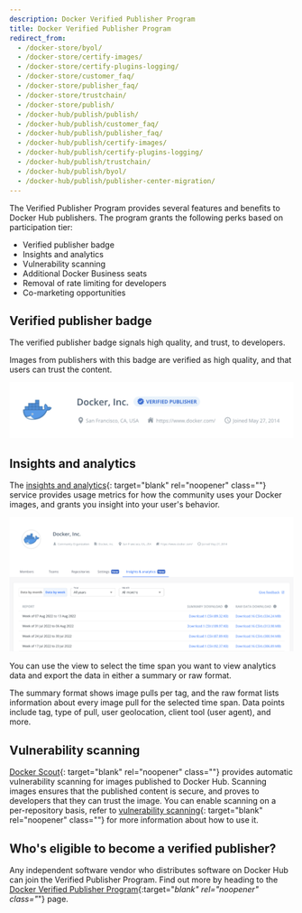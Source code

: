 ```yaml
---
description: Docker Verified Publisher Program
title: Docker Verified Publisher Program
redirect_from:
  - /docker-store/byol/
  - /docker-store/certify-images/
  - /docker-store/certify-plugins-logging/
  - /docker-store/customer_faq/
  - /docker-store/publisher_faq/
  - /docker-store/trustchain/
  - /docker-store/publish/
  - /docker-hub/publish/publish/
  - /docker-hub/publish/customer_faq/
  - /docker-hub/publish/publisher_faq/
  - /docker-hub/publish/certify-images/
  - /docker-hub/publish/certify-plugins-logging/
  - /docker-hub/publish/trustchain/
  - /docker-hub/publish/byol/
  - /docker-hub/publish/publisher-center-migration/ 
---
```


The Verified Publisher Program provides several features and benefits to Docker
Hub publishers. The program grants the following perks based on participation tier:

- Verified publisher badge
- Insights and analytics
- Vulnerability scanning
- Additional Docker Business seats
- Removal of rate limiting for developers
- Co-marketing opportunities

## Verified publisher badge

The verified publisher badge signals high quality, and trust, to developers.

Images from publishers with this badge are verified as high quality, and that users can trust the content.

![Docker, Inc. org with a verified publisher badge](./images/verified-publisher-badge.png)

## Insights and analytics

The [insights and analytics](/docker-hub/publish/insights-analytics){:
target="blank" rel="noopener" class=""} service provides usage metrics for how
the community uses your Docker images, and grants you insight into your user's
behavior.

![The insights and analytics tab on the Docker Hub website](./images/insights-and-analytics-tab.png)

You can use the view to select the time span you want to view analytics data and export the data in
either a summary or raw format.

The summary format shows image pulls per tag, and the raw format lists information about every image pull for the
selected time span. Data points include tag, type of pull, user geolocation, client tool (user agent), and more.

## Vulnerability scanning

[Docker Scout](/scout/){:
target="blank" rel="noopener" class=""} provides automatic vulnerability scanning for images published to Docker Hub.
Scanning images ensures that the published content is secure, and proves to
developers that they can trust the image. You can enable scanning on a per-repository
basis, refer to [vulnerability scanning](/docker-hub/vulnerability-scanning/){:
target="blank" rel="noopener" class=""} for more information about how to use
it.

## Who's eligible to become a verified publisher?

Any independent software vendor who distributes software on Docker Hub can join
the Verified Publisher Program. Find out more by heading to the
[Docker Verified Publisher Program](https://www.docker.com/partners/programs){:target="_blank"
rel="noopener" class="_"} page.
